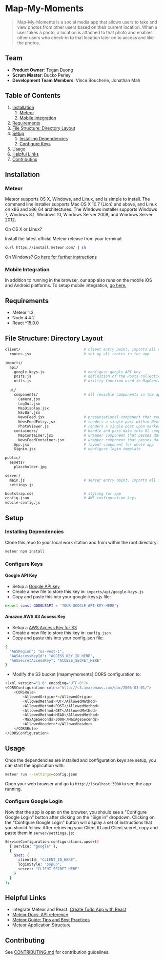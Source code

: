 # Map-My-Moments

> Map-My-Moments is a social media app that allows users to take and view photos from other users based on their current location. When a user takes a photo, a location is attached to that photo and enables other users who check-in to that location later on to access and like the photos. 

## Team

  - __Product Owner__: Tegan Duong
  - __Scrum Master__: Bucko Perley
  - __Development Team Members__: Vince Boucherie, Jonathan Mah

## Table of Contents

1. [Installation](#installation)
    1. [Meteor](#meteor)
    1. [Mobile Integration](#mobile-integration)
1. [Requirements](#requirements)
1. [File Structure: Directory Layout](#file-structure)
1. [Setup](#setup)
    1. [Installing Dependencies](#installing-dependencies)
    1. [Configure Keys](#configure-keys)
1. [Usage](#Usage)
1. [Helpful Links](#helpful-links)
1. [Contributing](#contributing)

## Installation

### Meteor

Meteor supports OS X, Windows, and Linux, and is simple to install. The command line installer supports Mac OS X 10.7 (Lion) and above, and Linux on x86 and x86_64 architectures. The Windows installer supports Windows 7, Windows 8.1, Windows 10, Windows Server 2008, and Windows Server 2012.

On OS X or Linux?

Install the latest official Meteor release from your terminal:

```sh
curl https://install.meteor.com/ | sh
```

On Windows? [Go here for further instructions](https://www.meteor.com/install)

### Mobile Integration

In addition to running in the browser, our app also runs on the mobile iOS and Android platforms. To setup mobile integration, [go here.](http://guide.meteor.com/mobile.html#installing-prerequisites)


## Requirements

- Meteor 1.3
- Node 4.4.2
- React ^15.0.0


## File Structure: Directory Layout

```sh
client/                             # client entry point, imports all client code
  routes.jsx                        # set up all routes in the app

imports/
  api/
    google-keys.js                  # configure google API key
    posts.js                        # definition of the Posts collection and methods related to posts
    utils.js                        # utility function used in MapContainer.jsx
  
  ui/
    components/                     # all reusable components in the application
      Camera.jsx
      LogOut.jsx
      MapDisplay.jsx
      NavBar.jsx
      NewsFeed.jsx                  # presentational component that renders posts
      NewsFeedEntry.jsx             # renders a single post within NewsFeed
      PhotoViewer.js                # renders a single post upon marker click in MapDisplay
    containers/                     # handle and pass data into UI components via props
      MapContainer.jsx              # wrapper component that passes data to MapDisplay
      NewsFeedContainer.jsx         # wrapper component that passes data to NewsFeed
    App.jsx                         # layout component for whole app
    Signin.jsx                      # configure login template

public/
  assets/
    placeholder.jpg

server/
  main.js                           # server entry point, imports all server code
  settings.js

bootstrap.css                       # styling for app
config.json                         # AWS configuration keys
mobile-config.js
```


## Setup

### Installing Dependencies

Clone this repo to your local work station and from within the root directory:

```sh
meteor npm install
```

### Configure Keys

#### Google API Key
- Setup a [Google API key](https://developers.google.com/maps/documentation/javascript/get-api-key#key) 
- Create a new file to store this key in: `imports/api/google-keys.js`
- Copy and paste this into your google-keys.js file:
```sh
export const GOOGLEAPI = 'YOUR-GOOGLE-API-KEY-HERE';
```

#### Amazon AWS S3 Access Key
- Setup a [AWS Access Key for S3](https://console.aws.amazon.com/iam/home#security_credential) 
- Create a new file to store this key in: `config.json`
- Copy and paste this into your config.json file:
```sh
{
  "AWSRegion": "us-west-1",
  "AWSAccessKeyId": "ACCESS_KEY_ID_HERE",
  "AWSSecretAccessKey": "ACCESS_SECRET_HERE"
}
```
- Modify the S3 bucket [mapmymoments] CORS configuration to:
```sh
<?xml version="1.0" encoding="UTF-8"?>
<CORSConfiguration xmlns="http://s3.amazonaws.com/doc/2006-03-01/">
    <CORSRule>
        <AllowedOrigin>*</AllowedOrigin>
        <AllowedMethod>PUT</AllowedMethod>
        <AllowedMethod>POST</AllowedMethod>
        <AllowedMethod>GET</AllowedMethod>
        <AllowedMethod>HEAD</AllowedMethod>
        <MaxAgeSeconds>3000</MaxAgeSeconds>
        <AllowedHeader>*</AllowedHeader>
    </CORSRule>
</CORSConfiguration>
```


## Usage

Once the dependencies are installed and configuration keys are setup, you can start the application with:
```sh
meteor run --settings=config.json
```
Open your web browser and go to `http://localhost:3000` to see the app running.

### Configure Google Login

Now that the app is open on the browser, you should see a "Configure Google Login" button after clicking on the "Sign in" dropdown. Clicking on the "Configure Google Login" button will display a set of instructions that you should follow. After retrieving your Client ID and Client secret, copy and paste them in `server/settings.js`:

```sh
ServiceConfiguration.configurations.upsert(
  { service: "google" },
  {
    $set: {
      clientId: "CLIENT_ID_HERE",
      loginStyle: "popup",
      secret: "CLIENT_SECRET_HERE"
    }
  }
);
```


## Helpful Links

- Integrate Meteor and React: [Create Todo App with React](https://www.meteor.com/tutorials/react/creating-an-app)
- [Meteor Docs: API reference](http://docs.meteor.com/#/full/meteorguide)
- [Meteor Guide: Tips and Best Practices](http://guide.meteor.com/)
- [Meteor Application Structure](http://guide.meteor.com/structure.html#javascript-structure)


## Contributing

See [CONTRIBUTING.md](CONTRIBUTING.md) for contribution guidelines.
